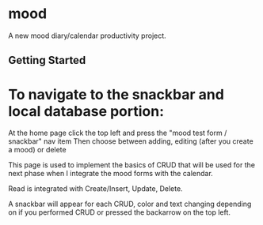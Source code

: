 # mood

A new mood diary/calendar productivity project.

## Getting Started

# To navigate to the snackbar and local database portion:
At the home page click the top left and press the "mood test form / snackbar" nav item
Then choose between adding, editing (after you create a mood) or delete

This page is used to implement the basics of CRUD that will be used for the next phase when I integrate the mood forms with the calendar.

Read is integrated with Create/Insert, Update, Delete.

A snackbar will appear for each CRUD, color and text changing depending on if you performed CRUD or pressed the backarrow on the top left.